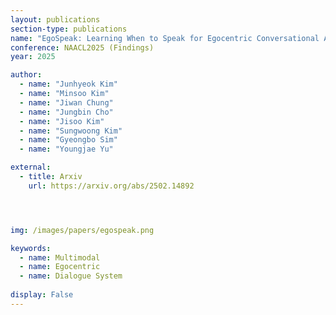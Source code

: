 ```yaml
---
layout: publications
section-type: publications
name: "EgoSpeak: Learning When to Speak for Egocentric Conversational Agents in the Wild"
conference: NAACL2025 (Findings)
year: 2025

author:
  - name: "Junhyeok Kim"
  - name: "Minsoo Kim"
  - name: "Jiwan Chung"
  - name: "Jungbin Cho"
  - name: "Jisoo Kim"
  - name: "Sungwoong Kim"
  - name: "Gyeongbo Sim"
  - name: "Youngjae Yu"

external:
  - title: Arxiv
    url: https://arxiv.org/abs/2502.14892




img: /images/papers/egospeak.png

keywords:
  - name: Multimodal
  - name: Egocentric
  - name: Dialogue System
  
display: False
---
```

